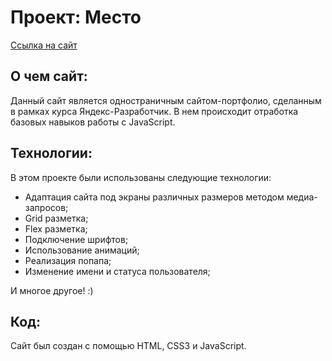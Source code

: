 # Проект: Место

[Ссылка на сайт](/)

## О чем сайт:

Данный сайт является одностраничным сайтом-портфолио, сделанным в рамках курса Яндекс-Разработчик.
В нем происходит отработка базовых навыков работы с JavaScript.

## Технологии:

В этом проекте были использованы следующие технологии:

- Адаптация сайта под экраны различных размеров методом медиа-запросов;
- Grid разметка;
- Flex разметка;
- Подключение шрифтов;
- Использование анимаций;
- Реализация попапа;
- Изменение имени и статуса пользователя;

И многое другое! :)

## Код:

Сайт был создан с помощью HTML, CSS3 и JavaScript.
